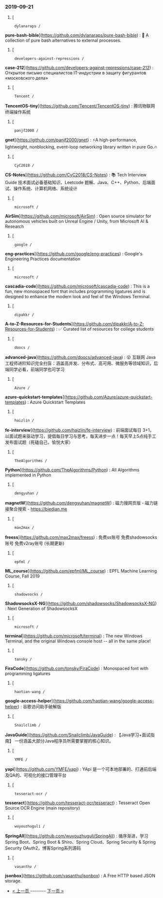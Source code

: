 ### 2019-09-21 
1. [
  

        dylanaraps /
**pure-bash-bible**](https://github.com/dylanaraps/pure-bash-bible) : 📖 A collection of pure bash alternatives to external processes.
1. [
  

        developers-against-repressions /
**case-212**](https://github.com/developers-against-repressions/case-212) : Открытое письмо специалистов IT-индустрии в защиту фигурантов «московского дела»
1. [
  

        Tencent /
**TencentOS-tiny**](https://github.com/Tencent/TencentOS-tiny) : 腾讯物联网终端操作系统
1. [
  

        panjf2000 /
**gnet**](https://github.com/panjf2000/gnet) : ⚡️A high-performance, lightweight, nonblocking, event-loop networking library written in pure Go.🔥
1. [
  

        CyC2018 /
**CS-Notes**](https://github.com/CyC2018/CS-Notes) : 📚 Tech Interview Guide 技术面试必备基础知识、Leetcode 题解、Java、C++、Python、后端面试、操作系统、计算机网络、系统设计
1. [
  

        microsoft /
**AirSim**](https://github.com/microsoft/AirSim) : Open source simulator for autonomous vehicles built on Unreal Engine / Unity, from Microsoft AI & Research
1. [
  

        google /
**eng-practices**](https://github.com/google/eng-practices) : Google's Engineering Practices documentation
1. [
  

        microsoft /
**cascadia-code**](https://github.com/microsoft/cascadia-code) : This is a fun, new monospaced font that includes programming ligatures and is designed to enhance the modern look and feel of the Windows Terminal.
1. [
  

        dipakkr /
**A-to-Z-Resources-for-Students**](https://github.com/dipakkr/A-to-Z-Resources-for-Students) : ✅ Curated list of resources for college students
1. [
  

        doocs /
**advanced-java**](https://github.com/doocs/advanced-java) : 😮 互联网 Java 工程师进阶知识完全扫盲：涵盖高并发、分布式、高可用、微服务等领域知识，后端同学必看，前端同学也可学习
1. [
  

        Azure /
**azure-quickstart-templates**](https://github.com/Azure/azure-quickstart-templates) : Azure Quickstart Templates
1. [
  

        haizlin /
**fe-interview**](https://github.com/haizlin/fe-interview) : 前端面试每日 3+1，以面试题来驱动学习，提倡每日学习与思考，每天进步一点！每天早上5点纯手工发布面试题（死磕自己，愉悦大家）
1. [
  

        TheAlgorithms /
**Python**](https://github.com/TheAlgorithms/Python) : All Algorithms implemented in Python
1. [
  

        dengyuhan /
**magnetW**](https://github.com/dengyuhan/magnetW) : 磁力搜网页版 - 磁力链接聚合搜索 - https://biedian.me
1. [
  

        max2max /
**freess**](https://github.com/max2max/freess) : 免费ss账号 免费shadowsocks账号 免费v2ray账号 (长期更新)
1. [
  

        epfml /
**ML_course**](https://github.com/epfml/ML_course) : EPFL Machine Learning Course, Fall 2019
1. [
  

        shadowsocks /
**ShadowsocksX-NG**](https://github.com/shadowsocks/ShadowsocksX-NG) : Next Generation of ShadowsocksX
1. [
  

        microsoft /
**terminal**](https://github.com/microsoft/terminal) : The new Windows Terminal, and the original Windows console host -- all in the same place!
1. [
  

        tonsky /
**FiraCode**](https://github.com/tonsky/FiraCode) : Monospaced font with programming ligatures
1. [
  

        haotian-wang /
**google-access-helper**](https://github.com/haotian-wang/google-access-helper) : 谷歌访问助手破解版
1. [
  

        Snailclimb /
**JavaGuide**](https://github.com/Snailclimb/JavaGuide) : 【Java学习+面试指南】 一份涵盖大部分Java程序员所需要掌握的核心知识。
1. [
  

        YMFE /
**yapi**](https://github.com/YMFE/yapi) : YApi 是一个可本地部署的、打通前后端及QA的、可视化的接口管理平台
1. [
  

        tesseract-ocr /
**tesseract**](https://github.com/tesseract-ocr/tesseract) : Tesseract Open Source OCR Engine (main repository)
1. [
  

        wuyouzhuguli /
**SpringAll**](https://github.com/wuyouzhuguli/SpringAll) : 循序渐进，学习Spring Boot、Spring Boot & Shiro、Spring Cloud、Spring Security & Spring Security OAuth2，博客Spring系列源码
1. [
  

        vasanthv /
**jsonbox**](https://github.com/vasanthv/jsonbox) : A Free HTTP based JSON storage. 

- [ < 上一页 ](https://github.com/able8/github-trending-daily-record/blob/master/2019-09-20.md) -------- [ 下一页 > ](https://github.com/able8/github-trending-daily-record/blob/master/2019-09-22.md)